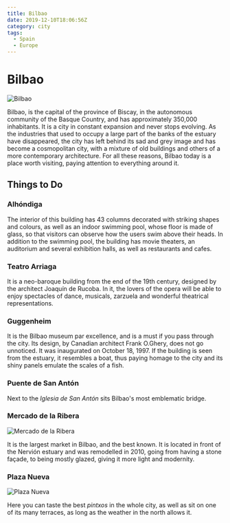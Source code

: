 ```yaml
---
title: Bilbao
date: 2019-12-10T18:06:56Z
category: city
tags:
  - Spain
  - Europe
---
```


# Bilbao <WishWidget country="ES" city="Bilbao" picture="https://images.unsplash.com/photo-1554212264-aae064407bd6?ixlib=rb-1.2.1&ixid=eyJhcHBfaWQiOjEyMDd9&auto=format&fit=crop&w=1190&q=80"></WishWidget>

![Bilbao](https://images.unsplash.com/photo-1554212264-aae064407bd6?ixlib=rb-1.2.1&ixid=eyJhcHBfaWQiOjEyMDd9&auto=format&fit=crop&w=1190&q=80)

Bilbao, is the capital of the province of Biscay, in the autonomous community of the Basque Country, and has approximately 350,000 inhabitants. It is a city in constant expansion and never stops evolving. As the industries that used to occupy a large part of the banks of the estuary have disappeared, the city has left behind its sad and grey image and has become a cosmopolitan city, with a mixture of old buildings and others of a more contemporary architecture. For all these reasons, Bilbao today is a place worth visiting, paying attention to everything around it.

## Things to Do

### Alhóndiga
<WishWidget country="ES" city="Bilbao" activity="Alhondiga" label="true"></WishWidget>

The interior of this building has 43 columns decorated with striking shapes and colours, as well as an indoor swimming pool, whose floor is made of glass, so that visitors can observe how the users swim above their heads. In addition to the swimming pool, the building has movie theaters, an auditorium and several exhibition halls, as well as restaurants and cafes.

### Teatro Arriaga
<WishWidget country="ES" city="Bilbao" activity="Teatro Arriaga" label="true"></WishWidget>

It is a neo-baroque building from the end of the 19th century, designed by the architect Joaquín de Rucoba. In it, the lovers of the opera will be able to enjoy spectacles of dance, musicals, zarzuela and wonderful theatrical representations.

### Guggenheim
<WishWidget country="ES" city="Bilbao" activity="Guggenheim" label="true"></WishWidget>

It is the Bilbao museum par excellence, and is a must if you pass through the city. Its design, by Canadian architect Frank O.Ghery, does not go unnoticed. It was inaugurated on October 18, 1997. If the building is seen from the estuary, it resembles a boat, thus paying homage to the city and its shiny panels emulate the scales of a fish.

### Puente de San Antón
<WishWidget country="ES" city="Bilbao" activity="Puente de San Anton" label="true"></WishWidget>

Next to the _Iglesia de San Antón_ sits Bilbao's most emblematic bridge.

### Mercado de la Ribera
<WishWidget country="ES" city="Bilbao" activity="Mercado de la Ribera" label="true"></WishWidget>

![Mercado de la Ribera](https://wikitravel.org/upload/shared//thumb/c/cf/MercadoRiberaBilbao.jpg/200px-MercadoRiberaBilbao.jpg)

It is the largest market in Bilbao, and the best known. It is located in front of the Nervión estuary and was remodelled in 2010, going from having a stone façade, to being mostly glazed, giving it more light and modernity.

### Plaza Nueva
<WishWidget country="ES" city="Bilbao" activity="Plaza Nueva" label="true"></WishWidget>

![Plaza Nueva](https://wikitravel.org/upload/shared//thumb/b/b7/PlazaNuevaBilbao.jpg/200px-PlazaNuevaBilbao.jpg)

Here you can taste the best _pintxos_ in the whole city, as well as sit on one of its many terraces, as long as the weather in the north allows it.
